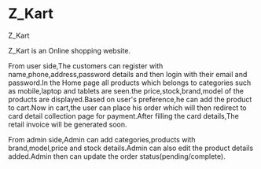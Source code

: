# Z_Kart

Z_Kart

Z_Kart is an Online shopping website.

From user side,The customers can register with name,phone,address,password details and then login with their email and password.In the Home page all products which belongs to categories such as mobile,laptop and tablets are seen.the price,stock,brand,model of the products are displayed.Based on user's preference,he can add the product to cart.Now in cart,the user can place his order which will then redirect to card detail collection page for payment.After filling the card details,The retail invoice will be generated soon.

From admin side,Admin can add categories,products with brand,model,price and stock details.Admin can also edit the product details added.Admin then can update the order status(pending/complete).

